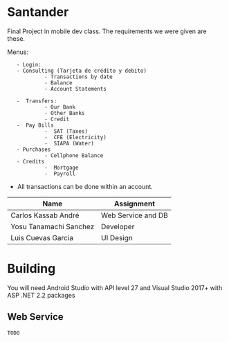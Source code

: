 # Santander
Final Project in mobile dev class. The requirements we were given are these.




Menus:

       - Login:
       - Consulting (Tarjeta de crédito y debito)
                - Transactions by date
                - Balance
                - Account Statements
              
       -  Transfers:
                - Our Bank
                - Other Banks
                - Credit
       -  Pay Bills
                -  SAT (Taxes)
                -  CFE (Electricity)
                -  SIAPA (Water)
       - Purchases
                - Cellphone Balance
       - Credits
                -  Mortgage
                -  Payroll
                
- All transactions can be done within an account.


Name | Assignment
------------ | -------------
Carlos Kassab André| Web Service and DB
Yosu Tanamachi Sanchez| Developer
Luis Cuevas Garcia | UI Design
# Building

You will need Android Studio with API level 27 and Visual Studio 2017+ with ASP .NET 2.2 packages

## Web Service

`TODO`


